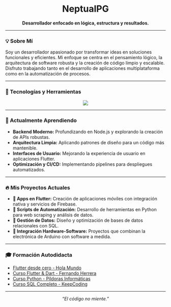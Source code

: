 <h1 align="center">NeptualPG</h1>
<p align="center"><strong>Desarrollador enfocado en lógica, estructura y resultados.</strong></p>

---

### 💡 Sobre Mí

Soy un desarrollador apasionado por transformar ideas en soluciones funcionales y eficientes. Mi enfoque se centra en el pensamiento lógico, la arquitectura de software robusta y la creación de código limpio y escalable. Disfruto trabajando tanto en el desarrollo de aplicaciones multiplataforma como en la automatización de procesos.

---

### 🚀 Tecnologías y Herramientas

<p align="center">
  <a href="https://skillicons.dev">
    <img src="https://skillicons.dev/icons?i=python,django,java,javascript,flutter,firebase,mysql,git,arduino,vscode" />
  </a>
</p>

---

### 🌱 Actualmente Aprendiendo

- **Backend Moderno:** Profundizando en Node.js y explorando la creación de APIs robustas.
- **Arquitectura Limpia:** Aplicando patrones de diseño para un código más mantenible.
- **Interfaces de Usuario:** Mejorando la experiencia de usuario en aplicaciones Flutter.
- **Optimización y CI/CD:** Implementando pipelines para despliegues automatizados.

---

### 🔥 Mis Proyectos Actuales

- **📱 Apps en Flutter:** Creación de aplicaciones móviles con integración nativa y servicios de Firebase.
- **🐍 Scripts de Automatización:** Desarrollo de herramientas en Python para web scraping y análisis de datos.
- **💾 Gestión de Datos:** Diseño y optimización de bases de datos relacionales con SQL.
- **🔌 Integración Hardware-Software:** Proyectos que combinan la electrónica de Arduino con software a medida.

---

### 🎓 Formación Autodidacta

- [Flutter desde cero - Hola Mundo](https://www.youtube.com/watch?v=G3e-cpL7ofc)
- [Curso Flutter & Dart - Fernando Herrera](https://www.youtube.com/watch?v=EerdGm-ehJQ&t=8587s)
- [Curso Python - Píldoras Informáticas](https://www.youtube.com/watch?v=hrTQipWp6co&t=2095s)
- [Curso SQL Completo - KeepCoding](https://www.youtube.com/watch?v=1ibmWyt8hfw)

---

<p align="center">
  <i>“El código no miente.”</i>
</p>
